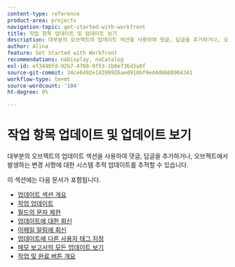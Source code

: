 ```yaml
---
content-type: reference
product-area: projects
navigation-topic: get-started-with-workfront
title: 작업 항목 업데이트 및 업데이트 보기
description: 대부분의 오브젝트의 업데이트 섹션을 사용하여 댓글, 답글을 추가하거나, 오브젝트에서 발생하는 변경 사항에 대한 시스템 추적 업데이트를 추적할 수 있습니다.
author: Alina
feature: Get Started with Workfront
recommendations: noDisplay, noCatalog
exl-id: ef3440fd-92b7-4760-9f53-1b0e736d3a0f
source-git-commit: 34ce6492e14399926aed910bf9ed4d8688904341
workflow-type: tm+mt
source-wordcount: '104'
ht-degree: 0%

---
```


# 작업 항목 업데이트 및 업데이트 보기

대부분의 오브젝트의 업데이트 섹션을 사용하여 댓글, 답글을 추가하거나, 오브젝트에서 발생하는 변경 사항에 대한 시스템 추적 업데이트를 추적할 수 있습니다.

이 섹션에는 다음 문서가 포함됩니다.

* [업데이트 섹션 개요](../../workfront-basics/updating-work-items-and-viewing-updates/updates-tab-overview.md)
* [작업 업데이트](../../workfront-basics/updating-work-items-and-viewing-updates/update-work.md)
* [필드의 문자 제한](../../workfront-basics/updating-work-items-and-viewing-updates/character-limits-in-fields.md)
* [업데이트에 대한 회신](../../workfront-basics/updating-work-items-and-viewing-updates/reply-to-updates.md)
* [이메일 알림에 회신](../../workfront-basics/updating-work-items-and-viewing-updates/reply-to-email-notifications.md)
* [업데이트에 다른 사용자 태그 지정](../../workfront-basics/updating-work-items-and-viewing-updates/tag-others-on-updates.md)
* [메모 보고서의 모든 업데이트 보기](../../workfront-basics/updating-work-items-and-viewing-updates/view-all-updates-in-a-report.md)
* [작업 및 완료 버튼 개요](../../workfront-basics/updating-work-items-and-viewing-updates/work-on-it-and-done-buttons-accept-complete-work.md)

